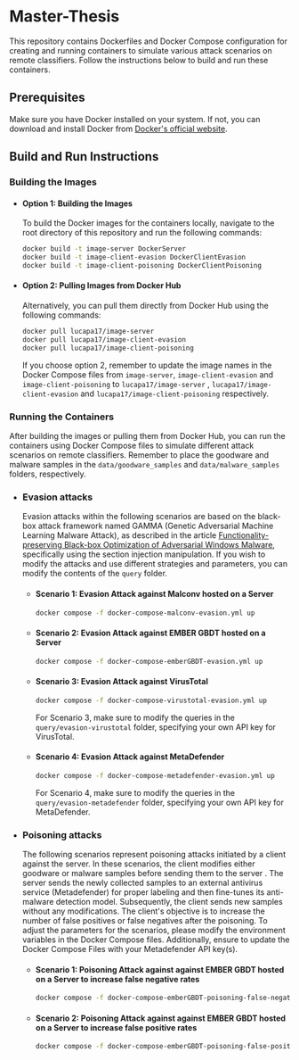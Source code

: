 # Master-Thesis
This repository contains Dockerfiles and Docker Compose configuration for creating and running containers to simulate various attack scenarios on remote classifiers. Follow the instructions below to build and run these containers.

## Prerequisites

Make sure you have Docker installed on your system. If not, you can download and install Docker from [Docker's official website](https://www.docker.com/get-started).

## Build and Run Instructions

### Building the Images

- #### Option 1: Building the Images
  To build the Docker images for the containers locally, navigate to the root directory of this repository and run the following commands:
  ```bash
  docker build -t image-server DockerServer
  docker build -t image-client-evasion DockerClientEvasion
  docker build -t image-client-poisoning DockerClientPoisoning
  ```

- #### Option 2: Pulling Images from Docker Hub
  Alternatively, you can pull them directly from Docker Hub using the following commands:
  ```bash
  docker pull lucapa17/image-server
  docker pull lucapa17/image-client-evasion
  docker pull lucapa17/image-client-poisoning
  ```
  If you choose option 2, remember to update the image names in the Docker Compose files from `image-server`, `image-client-evasion`  and `image-client-poisoning` to `lucapa17/image-server` , `lucapa17/image-client-evasion`  and `lucapa17/image-client-poisoning` respectively.
### Running the Containers

After building the images or pulling them from Docker Hub, you can run the containers using Docker Compose files to simulate different attack scenarios on remote classifiers. Remember to place the goodware and malware samples in the `data/goodware_samples` and `data/malware_samples` folders, respectively.

- ### Evasion attacks
  Evasion attacks within the following scenarios are based on the black-box attack framework named GAMMA (Genetic Adversarial Machine Learning Malware Attack), as described in the article [Functionality-preserving Black-box Optimization of Adversarial Windows Malware](https://arxiv.org/abs/2003.13526), specifically using the section injection manipulation.
  If you wish to modify the attacks and use different strategies and parameters, you can modify the contents of the `query` folder.
  - #### Scenario 1: Evasion Attack against Malconv hosted on a Server
    ```bash
    docker compose -f docker-compose-malconv-evasion.yml up
    ```
  - #### Scenario 2: Evasion Attack against EMBER GBDT hosted on a Server
    ```bash
    docker compose -f docker-compose-emberGBDT-evasion.yml up
    ```
  - #### Scenario 3: Evasion Attack against VirusTotal
    ```bash
    docker compose -f docker-compose-virustotal-evasion.yml up
    ```
    For Scenario 3, make sure to modify the queries in the `query/evasion-virustotal` folder, specifying your own API key for VirusTotal.
  - #### Scenario 4: Evasion Attack against MetaDefender
    ```bash
    docker compose -f docker-compose-metadefender-evasion.yml up
    ```
    For Scenario 4, make sure to modify the queries in the `query/evasion-metadefender` folder, specifying your own API key for MetaDefender.
- ### Poisoning attacks
  The following scenarios represent poisoning attacks initiated by a client against the server. In these scenarios, the client modifies either goodware or malware samples before sending them to the server . The server sends the newly collected samples to an external antivirus service (Metadefender) for proper labeling and then fine-tunes its anti-malware detection model. Subsequently, the client sends new samples without any modifications. The client's objective is to increase the number of false positives or false negatives after the poisoning. To adjust the parameters for the scenarios, please modify the environment variables in the Docker Compose files. Additionally, ensure to update the Docker Compose Files with your Metadefender API key(s).
  - #### Scenario 1: Poisoning Attack against against EMBER GBDT hosted on a Server to increase false negative rates
    ```bash
    docker compose -f docker-compose-emberGBDT-poisoning-false-negatives.yml up
    ```
  - #### Scenario 2: Poisoning Attack against against EMBER GBDT hosted on a Server to increase false positive rates
    ```bash
    docker compose -f docker-compose-emberGBDT-poisoning-false-positives.yml up
    ```
